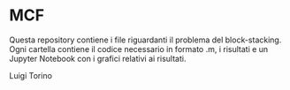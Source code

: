 # MCF

Questa repository contiene i file riguardanti il problema del block-stacking.
Ogni cartella contiene il codice necessario in formato .m, i risultati e un Jupyter Notebook con i grafici relativi ai risultati.

Luigi Torino